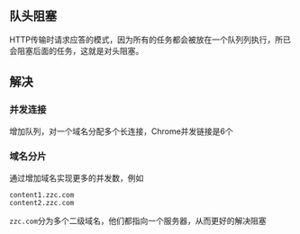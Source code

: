 ## 队头阻塞
HTTP传输时请求应答的模式，因为所有的任务都会被放在一个队列列执行，所已会阻塞后面的任务，这就是对头阻塞。
## 解决
### 并发连接
增加队列，对一个域名分配多个长连接，Chrome并发链接是6个
### 域名分片
通过增加域名实现更多的并发数，例如
```
content1.zzc.com
content2.zzc.com
```
`zzc.com`分为多个二级域名，他们都指向一个服务器，从而更好的解决阻塞
